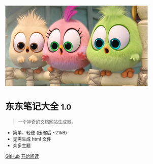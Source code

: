 <!-- 封面页 -->

![logo](logo.jpeg)

# 东东笔记大全 <small>1.0</small>

> 一个神奇的文档网站生成器。

- 简单、轻便 (压缩后 ~21kB)
- 无需生成 html 文件
- 众多主题

[GitHub](https://github.com/docsifyjs/docsify/)
[开始阅读](datasource)